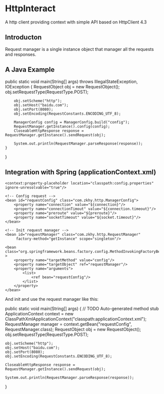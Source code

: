 HttpInteract
============

A http client providing context with simple API based on HttpClient 4.3

Introducton
-----------
Request manager is a single instance object that manager all the requests and responses.

A Java Example
------------
	
public static void main(String[] args) throws IllegalStateException, IOException {
		RequestObject obj = new RequestObject();
		obj.setRequestType(RequestType.POST);

		obj.setScheme("http");
		obj.setHost("baidu.com");
		obj.setPort(8080);
		obj.setEncoding(RequestConstants.ENCODING_UTF_8);
		
		ManagerConfig config = ManagerConfig.build("config");
		RequestManager.getInstance().config(config);
		CloseableHttpResponse response = RequestManager.getInstance().sendRequest(obj);
		
		System.out.println(RequestManager.parseResponse(response));
	}
}

Integration with Spring (applicationContext.xml)
-----------------------
<?xml version="1.0" encoding="UTF-8"?>
<beans
    xmlns="http://www.springframework.org/schema/beans"
    xmlns:xsi="http://www.w3.org/2001/XMLSchema-instance"
    xmlns:context="http://www.springframework.org/schema/context"
    xsi:schemaLocation="
     http://www.springframework.org/schema/beans
     http://www.springframework.org/schema/beans/spring-beans-3.1.xsd
     http://www.springframework.org/schema/context
     http://www.springframework.org/schema/context/spring-context-3.1.xsd">
	
    <context:property-placeholder location="classpath:config.properties" ignore-unresolvable="true"/>
    
    <!-- Config request -->
    <bean id="requestConfig" class="com.zkhy.http.ManagerConfig">
        <property name="connection" value="${connection}"/>
        <property name="connectionTimout" value="${connection.timeout}"/>
        <property name="preroute" value="${preroute}"/>
        <property name="socketTimeout" value="${socket.timeout}"/>
    </bean>
    
    <!-- Init request manager -->
    <bean id="requestManager" class="com.zkhy.http.RequestManager" 
         factory-method="getInstance" scope="singleton"/>
         
    <bean class="org.springframework.beans.factory.config.MethodInvokingFactoryBean" >
        <property name="targetMethod" value="config"/>
        <property name="targetObject" ref="requestManager"/>
        <property name="arguments">
            <list>
                <ref bean="requestConfig"/>
            </list>
        </property>
    </bean>
</beans>

And init and use the request manager like this:

public static void main(String[] args) {
	// TODO Auto-generated method stub
	ApplicationContext context = new 
			ClassPathXmlApplicationContext("classpath:applicationContext.xml");
	RequestManager manager = context.getBean("requestConfig", RequestManager.class);
	RequestObject obj = new RequestObject();
	obj.setRequestType(RequestType.POST);

	obj.setScheme("http");
	obj.setHost("baidu.com");
	obj.setPort(8080);
	obj.setEncoding(RequestConstants.ENCODING_UTF_8);
	
	CloseableHttpResponse response = RequestManager.getInstance().sendRequest(obj);
	
	System.out.println(RequestManager.parseResponse(response));

}

